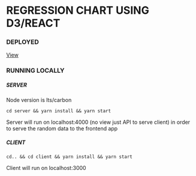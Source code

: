 #  REGRESSION CHART USING D3/REACT

### DEPLOYED
[View](https://regression-chart-d3.netlify.com/)

### RUNNING LOCALLY

##### SERVER

Node version is lts/carbon

```cd server && yarn install && yarn start```

Server will run on localhost:4000 (no view just API to serve client) in order to serve the random data to the frontend app

##### CLIENT
```cd.. && cd client && yarn install && yarn start```

Client will run on localhost:3000
